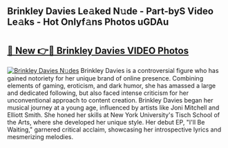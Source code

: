 ## Brinkley Davies Le𝚊ked N𝚞de - Part-byS Video Le𝚊ks - Hot Onlyf𝚊ns Photos uGDAu

# <h2><a href="http://ab89999.deff.icu/?id=Brinkley+Davies">🔗 New 👉🔴 Brinkley Davies VIDEO Photos</a></h2>

[![Brinkley Davies N𝚞des](https://i.imgur.com/rIISA9y.gif)](http://ab89999.deff.icu/?id=Brinkley+Davies)
Brinkley Davies is a controversial figure who has gained notoriety for her unique brand of online presence. Combining elements of gaming, eroticism, and dark humor, she has amassed a large and dedicated following, but also faced intense criticism for her unconventional approach to content creation. Brinkley Davies began her musical journey at a young age, influenced by artists like Joni Mitchell and Elliott Smith. She honed her skills at New York University's Tisch School of the Arts, where she developed her unique style. Her debut EP, "I'll Be Waiting," garnered critical acclaim, showcasing her introspective lyrics and mesmerizing melodies.
